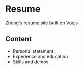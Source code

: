 # Resume
Zheng's resume site built on Vuejs

## Content
* Personal statement
* Experience and education
* Skills and demos